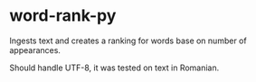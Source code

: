 # word-rank-py

Ingests text and creates a ranking for words base on number of appearances.

Should handle UTF-8, it was tested on text in Romanian.
